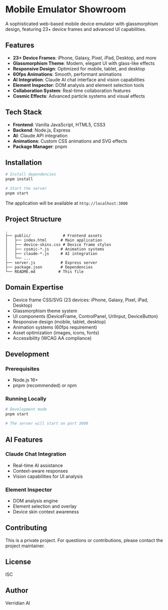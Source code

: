 # Mobile Emulator Showroom

A sophisticated web-based mobile device emulator with glassmorphism design, featuring 23+ device frames and advanced UI capabilities.

## Features

- **23+ Device Frames**: iPhone, Galaxy, Pixel, iPad, Desktop, and more
- **Glassmorphism Theme**: Modern, elegant UI with glass-like effects
- **Responsive Design**: Optimized for mobile, tablet, and desktop
- **60fps Animations**: Smooth, performant animations
- **AI Integration**: Claude AI chat interface and vision capabilities
- **Element Inspector**: DOM analysis and element selection tools
- **Collaboration System**: Real-time collaboration features
- **Cosmic Effects**: Advanced particle systems and visual effects

## Tech Stack

- **Frontend**: Vanilla JavaScript, HTML5, CSS3
- **Backend**: Node.js, Express
- **AI**: Claude API integration
- **Animations**: Custom CSS animations and SVG effects
- **Package Manager**: pnpm

## Installation

```bash
# Install dependencies
pnpm install

# Start the server
pnpm start
```

The application will be available at `http://localhost:3000`

## Project Structure

```
.
├── public/              # Frontend assets
│   ├── index.html      # Main application
│   ├── device-skins.css # Device frame styles
│   ├── cosmic-*.js     # Animation systems
│   ├── claude-*.js     # AI integration
│   └── ...
├── server.js           # Express server
├── package.json        # Dependencies
└── README.md          # This file
```

## Domain Expertise

- Device frame CSS/SVG (23 devices: iPhone, Galaxy, Pixel, iPad, Desktop)
- Glassmorphism theme system
- UI components (DeviceFrame, ControlPanel, UrlInput, DeviceButton)
- Responsive design (mobile, tablet, desktop)
- Animation systems (60fps requirement)
- Asset optimization (images, icons, fonts)
- Accessibility (WCAG AA compliance)

## Development

### Prerequisites

- Node.js 16+
- pnpm (recommended) or npm

### Running Locally

```bash
# Development mode
pnpm start

# The server will start on port 3000
```

## AI Features

### Claude Chat Integration
- Real-time AI assistance
- Context-aware responses
- Vision capabilities for UI analysis

### Element Inspector
- DOM analysis engine
- Element selection and overlay
- Device skin context awareness

## Contributing

This is a private project. For questions or contributions, please contact the project maintainer.

## License

ISC

## Author

Verridian AI

